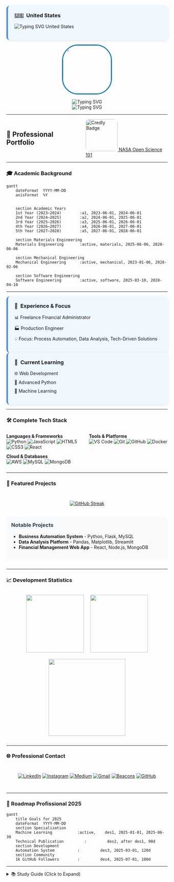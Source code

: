 <div style="flex: 1; min-width: 280px; background: #f0f8ff; padding: 20px; border-radius: 10px; border-left: 5px solid #4A90E2; box-shadow: 0 2px 8px rgba(0,0,0,0.1); text-align: left;">
  <h3 style="margin-top: 0; display: flex; align-items: center; gap: 8px; justify-content: flex-start;">
    <span>🇺🇸</span> United States
  </h3>
  
  <!-- Animação de texto "United States" via readme-typing-svg -->
  <p style="margin-top: 10px;">
    <img src="https://readme-typing-svg.demolab.com?font=Fira+Code&size=24&pause=1000&color=0077B6&center=true&width=280&lines=United+States" alt="Typing SVG United States" />
  </p>
</div>





<!-- Imagem centralizada -->
<p align="center">
  <img src="https://i.imgur.com/fVNIwhb.png" 
       width="150" 
       style="border-radius: 50px; border: 3px solid #0077B6;">
</p>

<!-- Textos animados centralizados -->
<p align="center">
  <img src="https://readme-typing-svg.demolab.com?font=Fira+Code&size=28&pause=1000&color=0077B6&center=true&vCenter=true&width=600&lines=Hi,+I'm+Delbler+Ferreira;Developer+of+this+page" 
       alt="Typing SVG">
  <br>
  <img src="https://readme-typing-svg.demolab.com?font=Fira+Code&size=28&pause=1000&color=800080&center=true&vCenter=true&width=600&lines=Full-Stack+Engineering;Specialized+in+Automation;Multidisciplinary+Engineer"
       alt="Typing SVG">
</p>

<hr>

  <div style="display: flex; justify-content: center; align-items: center; gap: 15px;">
    <h2 style="margin: 0;">🚀 Professional Portfolio</h2>
    <a href="https://www.credly.com/badges/c3f1d820-5203-4e92-a98a-6079707563cb/public_url" target="_blank" rel="noopener noreferrer">
      <img src="https://images.credly.com/size/220x220/images/604d3f13-0f4c-402b-8265-3ecad938435a/blob" alt="Credly Badge" width="100" height="100" style="border-radius: 12px;"/> NASA Open Science 101
    </a>
  </div>

  <hr>

</div>

### 🎓 Academic Background

```mermaid
gantt
    dateFormat  YYYY-MM-DD
    axisFormat  %Y


    section Academic Years
    1st Year (2023–2024)        :a1, 2023-06-01, 2024-06-01
    2nd Year (2024–2025)        :a2, 2024-06-01, 2025-06-01
    3rd Year (2025–2026)        :a3, 2025-06-01, 2026-06-01
    4th Year (2026–2027)        :a4, 2026-06-01, 2027-06-01
    5th Year (2027–2028)        :a5, 2027-06-01, 2028-06-01

    section Materials Engineering
    Materials Engineering       :active, materials, 2025-06-06, 2028-06-06

    section Mechanical Engineering
    Mechanical Engineering      :active, mechanical, 2023-01-06, 2028-02-06

    section Software Engineering
    Software Engineering        :active, software, 2025-03-10, 2028-04-10
```

---

<div style="flex: 1; min-width: 280px; background: #f0f8ff; padding: 20px; border-radius: 10px; border-left: 5px solid #4A90E2; box-shadow: 0 2px 8px rgba(0,0,0,0.1); text-align: left;">
  <h3 style="margin-top: 0; display: flex; align-items: center; gap: 8px; justify-content: flex-start;">
    <span>💼</span> Experience & Focus
  </h3>
  <ul style="list-style: none; padding-left: 0;">
    <li style="margin-bottom: 10px; text-align: left;">📊 Freelance Financial Administrator</li>
    <li style="margin-bottom: 10px; text-align: left;">🏭 Production Engineer</li>
    <li style="text-align: left;">💡 Focus: Process Automation, Data Analysis, Tech-Driven Solutions</li>
  </ul>
</div>

<div style="flex: 1; min-width: 280px; background: #f0f8ff; padding: 20px; border-radius: 10px; border-left: 5px solid #4A90E2; box-shadow: 0 2px 8px rgba(0,0,0,0.1); text-align: left;">
  <h3 style="margin-top: 0; display: flex; align-items: center; gap: 8px; justify-content: flex-start;">
    <span>🌱</span> Current Learning
  </h3>
  <ul style="list-style: none; padding-left: 0;">
    <li style="margin-bottom: 10px; text-align: left;">🌐 Web Development</li>
    <li style="margin-bottom: 10px; text-align: left;">🐍 Advanced Python</li>
    <li style="text-align: left;">🤖 Machine Learning</li>
  </ul>
</div>

</div>
<hr>
<h3 style="text-align: left;">🛠️ Complete Tech Stack</h3>

<div style="display: grid; grid-template-columns: repeat(auto-fit, minmax(200px, 1fr)); gap: 12px; margin: 25px 0; text-align: left;">

<div>
  <strong>Languages & Frameworks</strong><br>
  <img src="https://img.shields.io/badge/Python-3776AB?style=for-the-badge&logo=python&logoColor=white" alt="Python">
  <img src="https://img.shields.io/badge/JavaScript-F7DF1E?style=for-the-badge&logo=javascript&logoColor=black" alt="JavaScript">
  <img src="https://img.shields.io/badge/HTML5-E34F26?style=for-the-badge&logo=html5&logoColor=white" alt="HTML5">
  <img src="https://img.shields.io/badge/CSS3-1572B6?style=for-the-badge&logo=css3&logoColor=white" alt="CSS3">
  <img src="https://img.shields.io/badge/React-61DAFB?style=for-the-badge&logo=react&logoColor=black" alt="React">
</div>

<div>
  <strong>Tools & Platforms</strong><br>
  <img src="https://img.shields.io/badge/VS_Code-007ACC?style=for-the-badge&logo=visual-studio-code&logoColor=white" alt="VS Code">
  <img src="https://img.shields.io/badge/Git-F05032?style=for-the-badge&logo=git&logoColor=white" alt="Git">
  <img src="https://img.shields.io/badge/GitHub-181717?style=for-the-badge&logo=github&logoColor=white" alt="GitHub">
  <img src="https://img.shields.io/badge/Docker-2496ED?style=for-the-badge&logo=docker&logoColor=white" alt="Docker">
</div>

<div>
  <strong>Cloud & Databases</strong><br>
  <img src="https://img.shields.io/badge/AWS-232F3E?style=for-the-badge&logo=amazon-aws&logoColor=white" alt="AWS">
  <img src="https://img.shields.io/badge/MySQL-4479A1?style=for-the-badge&logo=mysql&logoColor=white" alt="MySQL">
  <img src="https://img.shields.io/badge/MongoDB-47A248?style=for-the-badge&logo=mongodb&logoColor=white" alt="MongoDB">
</div>

</div>

<hr>

### 📌 Featured Projects

<div style="display: flex; flex-wrap: wrap; gap: 20px; justify-content: center; margin: 30px 0;">

[![GitHub Streak](https://streak-stats.demolab.com?user=delblerferreira&theme=blueberry&hide_border=true&locale=en)](https://git.io/streak-stats)

<div style="background: #f8f9fa; padding: 15px; border-radius: 10px; width: 100%;">
<h3 style="margin-top: 0; color: #2c3e50;">Notable Projects</h3>
<ul>
  <li><strong>Business Automation System</strong> - Python, Flask, MySQL</li>
  <li><strong>Data Analysis Platform</strong> - Pandas, Matplotlib, Streamlit</li>
  <li><strong>Financial Management Web App</strong> - React, Node.js, MongoDB</li>
</ul>
</div>

</div>

---

### 📈 Development Statistics

<div align="center" style="display: flex; flex-wrap: wrap; justify-content: center; gap: 20px; margin: 30px 0;">

<img height="180em" src="https://github-readme-stats.vercel.app/api?username=delblerferreira&show_icons=true&theme=radical&include_all_commits=true&count_private=true&hide_border=true"/>

<img height="180em" src="https://github-readme-stats.vercel.app/api/top-langs/?username=delblerferreira&layout=compact&langs_count=8&theme=radical&hide_border=true"/>

<img src="https://github-readme-activity-graph.vercel.app/graph?username=delblerferreira&theme=react&hide_border=true&area=true" height="240em"/>

</div>

---

### 🌐 Professional Contact

<div align="center" style="display: flex; flex-wrap: wrap; justify-content: center; gap: 12px; margin: 30px 0;">

[![LinkedIn](https://img.shields.io/badge/LinkedIn-0077B5?style=for-the-badge&logo=linkedin&logoColor=white)](https://www.linkedin.com/in/delbler-ferreira-consultor)
[![Instagram](https://img.shields.io/badge/Instagram-E4405F?style=for-the-badge&logo=instagram&logoColor=white)](https://www.instagram.com/delbler_ferreira)
[![Medium](https://img.shields.io/badge/Medium-000000?style=for-the-badge&logo=medium&logoColor=white)](https://medium.com/@delblerferreira9)
[![Gmail](https://img.shields.io/badge/Gmail-D14836?style=for-the-badge&logo=gmail&logoColor=white)](mailto:delblerferreira9@gmail.com)
[![Beacons](https://img.shields.io/badge/Portfolio-6A52FF?style=for-the-badge&logo=beacons&logoColor=white)](https://beacons.ai/delblerferreira)
[![GitHub](https://img.shields.io/badge/GitHub-181717?style=for-the-badge&logo=github&logoColor=white)](https://github.com/delblerferreira)

</div>

---

### 🎯 Roadmap Profissional 2025

```mermaid
gantt
    title Goals for 2025
    dateFormat  YYYY-MM-DD
    section Specialization
    Machine Learning           :active,    des1, 2025-01-01, 2025-06-30
    Technical Publication         :         des2, after des1, 90d
    section Development
    Automation System          :         des3, 2025-03-01, 120d
    section Community
    1k GitHub Followers        :         des4, 2025-07-01, 180d
```

---

<details>
<summary>📚 Study Guide (Click to Expand)</summary>

<table>
  <thead>
    <tr>
      <th style="background-color:#4A90E2; color:white; padding:8px; border:1px solid #4A90E2;">Subject</th>
      <th style="background-color:#4A90E2; color:white; padding:8px; border:1px solid #4A90E2;">Time (h)</th>
      <th style="background-color:#4A90E2; color:white; padding:8px; border:1px solid #4A90E2;">Period</th>
      <th style="background-color:#4A90E2; color:white; padding:8px; border:1px solid #4A90E2;">Status</th>
    </tr>
  </thead>
  <tbody>
    <tr>
      <td style="border:1px solid #4A90E2; padding:8px;">Technical Reading</td>
      <td style="border:1px solid #4A90E2; padding:8px;">1h</td>
      <td style="border:1px solid #4A90E2; padding:8px;">02/2025 a 05/2025</td>
      <td style="border:1px solid #4A90E2; padding:8px; background-color:#5bc0de; color:white;">Completed</td>
    </tr>
    <tr>
      <td style="border:1px solid #4A90E2; padding:8px;">Coding Practice</td>
      <td style="border:1px solid #4A90E2; padding:8px;">2h</td>
      <td style="border:1px solid #4A90E2; padding:8px;">02/2025 a 12/2025</td>
      <td style="border:1px solid #4A90E2; padding:8px; background-color:#5bc0de; color:white;">In Progress</td>
    </tr>
    <tr>
      <td style="border:1px solid #4A90E2; padding:8px;">Algorithm Review</td>
      <td style="border:1px solid #4A90E2; padding:8px;">30min</td>
      <td style="border:1px solid #4A90E2; padding:8px;">02/2025 a 10/2025</td>
      <td style="border:1px solid #4A90E2; padding:8px; background-color:#5bc0de; color:white;">In Progress</td>
    </tr>
  </tbody>
</table>

---

### 📊 Study Progress (Custom Chart)

```mermaid
gantt
    title Study Progress
    dateFormat  YYYY-MM-DD
    axisFormat  %m/%Y
    section Technical Reading
    Completed           :active,    lt, 2025-02-01, 2025-05-31
    section Coding Practice
    In Progress           :active,    pc, 2025-02-01, 2025-12-31
    section Algorithm Review
    In Progress           :active,    ra, 2025-02-01, 2025-10-31
```
</details>
